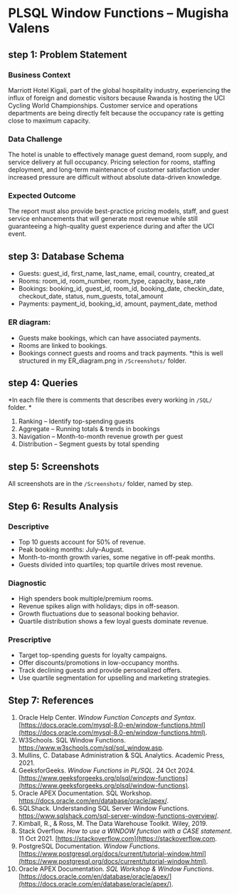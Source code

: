 # PLSQL Window Functions – Mugisha Valens


## step 1: Problem Statement
### Business Context
Marriott Hotel Kigali, part of the global hospitality industry, experiencing the influx of foreign and domestic visitors because Rwanda is hosting the UCI Cycling World Championships. Customer service and operations departments are being directly felt because the occupancy rate is getting close to maximum capacity.
### Data Challenge
The hotel is unable to effectively manage guest demand, room supply, and service delivery at full occupancy. Pricing selection for rooms, staffing deployment, and long-term maintenance of customer satisfaction under increased pressure are difficult without absolute data-driven knowledge.
### Expected Outcome
The report must also provide best-practice pricing models, staff, and guest service enhancements that will generate most revenue while still guaranteeing a high-quality guest experience during and after the UCI event.


## step 3: Database Schema
- Guests: guest_id, first_name, last_name, email, country, created_at
- Rooms: room_id, room_number, room_type, capacity, base_rate
- Bookings: booking_id, guest_id, room_id, booking_date, checkin_date, checkout_date, status, num_guests, total_amount
- Payments: payment_id, booking_id, amount, payment_date, method
### ER diagram: 
- Guests make bookings, which can have associated payments.  
- Rooms are linked to bookings.  
- Bookings connect guests and rooms and track payments.
*this is well structured in my ER_diagram.png in `/Screenshots/` folder.


## step 4: Queries
*In each file there is comments that describes every working in `/SQL/` folder. *
1. Ranking – Identify top-spending guests
2. Aggregate – Running totals & trends in bookings
3. Navigation – Month-to-month revenue growth per guest
4. Distribution – Segment guests by total spending

## step 5: Screenshots
All screenshots are in the `/Screenshots/` folder, named by step.


## Step 6: Results Analysis
### Descriptive
- Top 10 guests account for 50% of revenue.
- Peak booking months: July–August.
- Month-to-month growth varies, some negative in off-peak months.
- Guests divided into quartiles; top quartile drives most revenue.
### Diagnostic
- High spenders book multiple/premium rooms.
- Revenue spikes align with holidays; dips in off-season.
- Growth fluctuations due to seasonal booking behavior.
- Quartile distribution shows a few loyal guests dominate revenue.
### Prescriptive
- Target top-spending guests for loyalty campaigns.
- Offer discounts/promotions in low-occupancy months.
- Track declining guests and provide personalized offers.
- Use quartile segmentation for upselling and marketing strategies.


## Step 7: References
1. Oracle Help Center. *Window Function Concepts and Syntax*. [https://docs.oracle.com/mysql-8.0-en/window-functions.html](https://docs.oracle.com/mysql-8.0-en/window-functions.html).
2. W3Schools. SQL Window Functions. https://www.w3schools.com/sql/sql_window.asp.
3. Mullins, C. Database Administration & SQL Analytics. Academic Press, 2021.
4. GeeksforGeeks. *Window Functions in PL/SQL*. 24 Oct 2024. [https://www.geeksforgeeks.org/plsql/window-functions](https://www.geeksforgeeks.org/plsql/window-functions).
5. Oracle APEX Documentation. SQL Workshop. https://docs.oracle.com/en/database/oracle/apex/.
6. SQLShack. Understanding SQL Server Window Functions. https://www.sqlshack.com/sql-server-window-functions-overview/.
7. Kimball, R., & Ross, M. The Data Warehouse Toolkit. Wiley, 2019.
8. Stack Overflow. *How to use a WINDOW function with a CASE statement*. 11 Oct 2021. [https://stackoverflow.com](https://stackoverflow.com.
9. PostgreSQL Documentation. *Window Functions*. [https://www.postgresql.org/docs/current/tutorial-window.html](https://www.postgresql.org/docs/current/tutorial-window.html).
10. Oracle APEX Documentation. *SQL Workshop & Window Functions*. [https://docs.oracle.com/en/database/oracle/apex/](https://docs.oracle.com/en/database/oracle/apex/).


